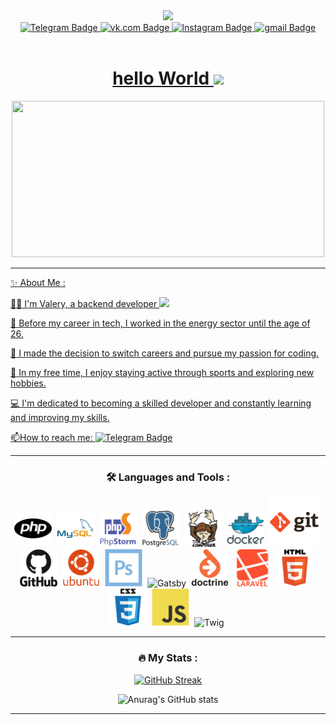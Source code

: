 <div id="header" align="center">
 <a href="https://github.com/theNorth97">
  <img src="https://media.giphy.com/media/bGgsc5mWoryfgKBx1u/giphy.gif" width="100"/>
</div>

<div id="badges" align="center">
 <a href="https://t.me/thenorth97">
<img src="https://img.shields.io/badge/Telegram-white?logo=telegram&logoColor=&style=plastyk&style=plastyk" alt="Telegram Badge" width="150"/>
 <a href="https://vk.com/thenorth97">
  <img src="https://img.shields.io/badge/%D0%92%D0%BA%D0%BE%D0%BD%D1%82%D0%B0%D0%BA%D1%82%D0%B5-blue?logo=VK&logoColor=white&style=plastyk" alt="vk.com Badge" width="160"/>
<a href="https://www.instagram.com/_thenorth97/">
  <img src="https://img.shields.io/badge/instagram-pink?logo=instagram&logoColor=&style=plastyk" alt="Instagram Badge" width="150"/>
<a href="https://mail.google.com/mail/u/0/?pli=1#inbox?compose=DmwnWsCRjpVtqdsQRCBfjNXdGjhhcMNcPBZjNthHdwtbLdXvCcLWhkmHdkwJBMlRGlWLmqWMDtRl">
  <img src="https://img.shields.io/badge/gmail-white?logo=gmail&logoColor=&style=plastyk" alt="gmail Badge" width="108"/>
</div>

<div id="badges" align="center">
 <a href="https://github.com/theNorth97">
<img src="https://komarev.com/ghpvc/?username=theNorth97&style=plastik&color=blue" alt="" width="130"/>

<h1>
  hello World
  <img src="https://media.giphy.com/media/hvRJCLFzcasrR4ia7z/giphy.gif" width="30px"/>
</h1>
</div>

<div align="center">
  <img src="https://media.giphy.com/media/Y4ak9Ki2GZCbJxAnJD/giphy.gif" width="500" height="250"/>
</div>

---

:sparkles: About Me :
 
:woman_technologist: I'm Valery, a backend developer <img src="https://media.giphy.com/media/WUlplcMpOCEmTGBtBW/giphy.gif" width="30">
 
:electric_plug: Before my career in tech, I worked in the energy sector until the age of 26.
 
:rocket: I made the decision to switch careers and pursue my passion for coding.
 
:muscle: In my free time, I enjoy staying active through sports and exploring new hobbies.
 
:computer: I'm dedicated to becoming a skilled developer and constantly learning and improving my skills.
 
:mailbox:How to reach me: [![Telegram Badge](https://img.shields.io/badge/Telegram-white?logo=telegram&logoColor=&style=plastyk&style=plastyk)](https://t.me/thenorth97)

---

  <div align="center">

### :hammer_and_wrench: Languages and Tools :


  <div align="center">
  <img src="https://github.com/devicons/devicon/blob/master/icons/php/php-plain.svg" title="Gatsby"  alt="Gatsby" width="60" height="60"/>&nbsp;
  <img src="https://github.com/devicons/devicon/blob/master/icons/mysql/mysql-original-wordmark.svg" title="MySQL"  alt="MySQL" width="60" height="60"/>&nbsp;
<img src="https://github.com/devicons/devicon/blob/master/icons/phpstorm/phpstorm-original-wordmark.svg" title="phpstorm"  alt="Gatsby" width="60" height="60"/>&nbsp;
<img src="https://github.com/devicons/devicon/blob/master/icons/postgresql/postgresql-original-wordmark.svg" title="postgreasql"  alt="Gatsby" width="60" height="60"/>&nbsp;
<img src="https://github.com/devicons/devicon/blob/master/icons/composer/composer-original.svg" title="composer-original"  alt="Gatsby" width="60" height="60"/>&nbsp;
<img src="https://github.com/devicons/devicon/blob/master/icons/docker/docker-original-wordmark.svg" title="docker-original"  alt="Gatsby" width="60" height="60"/>&nbsp;
<img src="https://github.com/devicons/devicon/blob/master/icons/git/git-original-wordmark.svg" title="git-original"  alt="Gatsby" width="80" height="80"/>&nbsp;
<img src="https://github.com/devicons/devicon/blob/master/icons/github/github-original-wordmark.svg" title="github-original"  alt="Gatsby" width="60" height="60"/>&nbsp;
<img src="https://github.com/devicons/devicon/blob/master/icons/ubuntu/ubuntu-plain-wordmark.svg" title="ubuntu-plain"  alt="Gatsby" width="60" height="60"/>&nbsp;
<img src="https://github.com/devicons/devicon/blob/master/icons/photoshop/photoshop-line.svg" title="photoshop"  alt="Gatsby" width="60" height="60"/>&nbsp;
<img src="https://avatars.githubusercontent.com/u/11195762?s=200&v=4" title="slim-FW"  alt="Gatsby" width="60" height="60"/>&nbsp;
  <img src="https://github.com/devicons/devicon/blob/master/icons/doctrine/doctrine-original-wordmark.svg" title="Doctrine"  alt="Doctrine" width="60" height="60"/>&nbsp;
  <img src="https://github.com/devicons/devicon/blob/master/icons/laravel/laravel-plain-wordmark.svg" title="Laravel"  alt="Laravel" width="60" height="60"/>&nbsp;
  <img src="https://github.com/devicons/devicon/blob/master/icons/html5/html5-original-wordmark.svg" title="HTML5"  alt="HTML5" width="60" height="60"/>&nbsp;
  <img src="https://github.com/devicons/devicon/blob/master/icons/css3/css3-original-wordmark.svg" title="CSS3"  alt="CSS3" width="60" height="60"/>&nbsp;
  <img src="https://github.com/devicons/devicon/blob/master/icons/javascript/javascript-original.svg" title="JavaScript"  alt="JavaScript" width="60" height="60"/>&nbsp;
  <img src="https://avatars.githubusercontent.com/u/9950313?s=200&v=4" title="Twig"  alt="Twig" width="60" height="60"/>&nbsp;

<div>

---

### :fire: My Stats :

    

[![GitHub Streak](https://streak-stats.demolab.com?user=theNorth97&theme=hacker&border_radius=10&locale=ru&date_format=M%20j%5B%2C%20Y%5D)](https://git.io/streak-stats)


![Anurag's GitHub stats](https://github-readme-stats.vercel.app/api?username=theNorth97&show_icons=true&theme=dark)    


---






